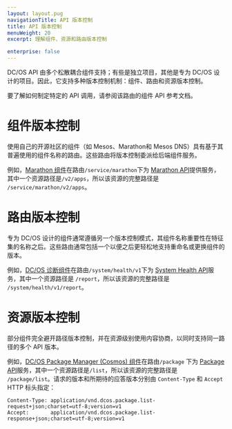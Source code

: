 ```yaml
---
layout: layout.pug
navigationTitle: API 版本控制
title: API 版本控制
menuWeight: 20
excerpt: 理解组件、资源和路由版本控制

enterprise: false
---
```


DC/OS API 由多个松散耦合组件支持；有些是独立项目，其他是专为 DC/OS 设计的项目。因此，它支持多种版本控制机制：组件、路由和资源版本控制。

要了解如何制定特定的 API 调用，请参阅该路由的组件 API 参考文档。

# 组件版本控制

使用自己的开源社区的组件（如 Mesos、Marathon和 Mesos DNS）具有基于其普遍使用的组件名称的路由。这些路由将版本控制委派给后端组件服务。

例如，[Marathon 组件](/mesosphere/dcos/cn/1.11/overview/architecture/components/#marathon)在路由`/service/marathon`下为 [Marathon API](/mesosphere/dcos/cn/1.11/deploying-services/marathon-api/)提供服务，其中一个资源路径是`/v2/apps`，所以该资源的完整路径是 `/service/marathon/v2/apps`。

# 路由版本控制

专为 DC/OS 设计的组件通常遵循另一个版本控制模式，其组件名称重要性在特征集的名称之后。这些路由通常包括一个以便之后更轻松地支持重命名或更换组件的版本。

例如，[DC/OS 诊断组件](/mesosphere/dcos/cn/1.11/overview/architecture/components/#dcos-diagnostics)在路由`/system/health/v1`下为 [System Health API](/mesosphere/dcos/cn/1.11/monitoring/#system-health-http-api-endpoint)服务，其中一个资源路径是 `/report`，所以该资源的完整路径是 `/system/health/v1/report`。

# 资源版本控制

部分组件完全避开路径版本控制，并在资源级别使用内容协商，以同时支持同一路径的多个 API 版本。

例如，[DC/OS Package Manager (Cosmos) 组件](/mesosphere/dcos/cn/1.11/overview/architecture/components/#dcos-package-manager)在路由`/package` 下为 [Package API](/mesosphere/dcos/cn/1.11/deploying-services/package-api/)服务，其中一个资源路径是`/list`，所以该资源的完整路径是 `/package/list`。请求的版本和所期待的应答版本分别由 `Content-Type` 和 `Accept` HTTP 标头指定：

```
Content-Type: application/vnd.dcos.package.list-request+json;charset=utf-8;version=v1
Accept:       application/vnd.dcos.package.list-response+json;charset=utf-8;version=v1
```

